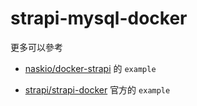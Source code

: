 # strapi-mysql-docker

更多可以參考

 - [naskio/docker-strapi](https://github.com/naskio/docker-strapi) 的 `example`

 - [strapi/strapi-docker](https://github.com/strapi/strapi-docker/tree/master/examples) 官方的 `example`

